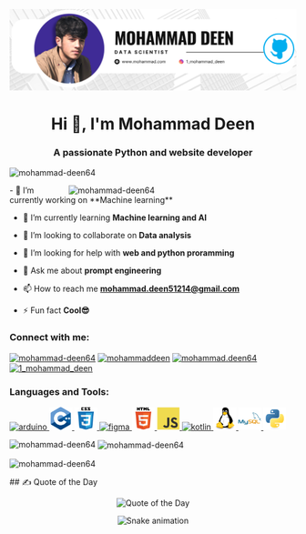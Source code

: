 ![MasterHead](https://github.com/Mohammad-Deen64/Mohammad-Deen64/blob/main/Black%20Simple%20Business%20Youtube%20Banner.png)
<h1 align="center">Hi 👋, I'm Mohammad Deen</h1>
<h3 align="center">A passionate Python and website developer</h3>

<p align="left"> <img src="https://komarev.com/ghpvc/?username=mohammad-deen64&label=Profile%20views&color=0e75b6&style=flat" alt="mohammad-deen64" /> </p>

<img align="right" src="https://i.pinimg.com/originals/a6/70/91/a67091c003173f3cd58801f345392dde.gif" width="400" alt="mohammad-deen64" />
- 🔭 I’m currently working on **Machine learning**

- 🌱 I’m currently learning **Machine learning and AI**

- 👯 I’m looking to collaborate on **Data analysis**

- 🤝 I’m looking for help with **web and python proramming**

- 💬 Ask me about **prompt engineering**

- 📫 How to reach me **mohammad.deen51214@gmail.com**

- ⚡ Fun fact **Cool😎**

<h3 align="left">Connect with me:</h3>
<p align="left">
<a href="https://linkedin.com/in/mohammad-deen64" target="blank"><img align="center" src="https://raw.githubusercontent.com/rahuldkjain/github-profile-readme-generator/master/src/images/icons/Social/linked-in-alt.svg" alt="mohammad-deen64" height="30" width="40" /></a>
<a href="https://kaggle.com/mohammaddeen" target="blank"><img align="center" src="https://raw.githubusercontent.com/rahuldkjain/github-profile-readme-generator/master/src/images/icons/Social/kaggle.svg" alt="mohammaddeen" height="30" width="40" /></a>
<a href="https://fb.com/mohammad.deen64" target="blank"><img align="center" src="https://raw.githubusercontent.com/rahuldkjain/github-profile-readme-generator/master/src/images/icons/Social/facebook.svg" alt="mohammad.deen64" height="30" width="40" /></a>
<a href="https://instagram.com/1_mohammad_deen" target="blank"><img align="center" src="https://raw.githubusercontent.com/rahuldkjain/github-profile-readme-generator/master/src/images/icons/Social/instagram.svg" alt="1_mohammad_deen" height="30" width="40" /></a>
</p>

<h3 align="left">Languages and Tools:</h3>
<p align="left"> <a href="https://www.arduino.cc/" target="_blank" rel="noreferrer"> <img src="https://cdn.worldvectorlogo.com/logos/arduino-1.svg" alt="arduino" width="40" height="40"/> </a> <a href="https://www.w3schools.com/cpp/" target="_blank" rel="noreferrer"> <img src="https://raw.githubusercontent.com/devicons/devicon/master/icons/cplusplus/cplusplus-original.svg" alt="cplusplus" width="40" height="40"/> </a> <a href="https://www.w3schools.com/css/" target="_blank" rel="noreferrer"> <img src="https://raw.githubusercontent.com/devicons/devicon/master/icons/css3/css3-original-wordmark.svg" alt="css3" width="40" height="40"/> </a> <a href="https://www.figma.com/" target="_blank" rel="noreferrer"> <img src="https://www.vectorlogo.zone/logos/figma/figma-icon.svg" alt="figma" width="40" height="40"/> </a> <a href="https://www.w3.org/html/" target="_blank" rel="noreferrer"> <img src="https://raw.githubusercontent.com/devicons/devicon/master/icons/html5/html5-original-wordmark.svg" alt="html5" width="40" height="40"/> </a> <a href="https://developer.mozilla.org/en-US/docs/Web/JavaScript" target="_blank" rel="noreferrer"> <img src="https://raw.githubusercontent.com/devicons/devicon/master/icons/javascript/javascript-original.svg" alt="javascript" width="40" height="40"/> </a> <a href="https://kotlinlang.org" target="_blank" rel="noreferrer"> <img src="https://www.vectorlogo.zone/logos/kotlinlang/kotlinlang-icon.svg" alt="kotlin" width="40" height="40"/> </a> <a href="https://www.linux.org/" target="_blank" rel="noreferrer"> <img src="https://raw.githubusercontent.com/devicons/devicon/master/icons/linux/linux-original.svg" alt="linux" width="40" height="40"/> </a> <a href="https://www.mysql.com/" target="_blank" rel="noreferrer"> <img src="https://raw.githubusercontent.com/devicons/devicon/master/icons/mysql/mysql-original-wordmark.svg" alt="mysql" width="40" height="40"/> </a> <a href="https://www.python.org" target="_blank" rel="noreferrer"> <img src="https://raw.githubusercontent.com/devicons/devicon/master/icons/python/python-original.svg" alt="python" width="40" height="40"/> </a> </p>

<p><img align="left" src="https://github-readme-stats.vercel.app/api/top-langs?username=mohammad-deen64&show_icons=true&locale=en&layout=compact" alt="mohammad-deen64" /></p>

<p>&nbsp;<img align="center" src="https://github-readme-stats.vercel.app/api?username=mohammad-deen64&show_icons=true&locale=en" alt="mohammad-deen64" /></p>

<p><img align="center" src="https://github-readme-streak-stats.herokuapp.com/?user=mohammad-deen64&" alt="mohammad-deen64" /></p>
<!-- Snake Game Repo View -->
## ✍️ Quote of the Day

<p align="center">
  <img src="https://quotes-github-readme.vercel.app/api?type=horizontal&theme=white" alt="Quote of the Day" />
</p>
<div align="center">
  <img src="https://profile-readme-generator.com/assets/snake.svg" alt="Snake animation" />
</div>
